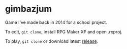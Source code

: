 # gimbazjum
Game I've made back in 2014 for a school project.

To edit, ```git clone```, install RPG Maker XP and open .rxproj.

To play, ```git clone``` or download latest [release](https://github.com/yasiupl/gimbazjum/releases).
